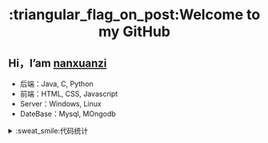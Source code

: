 <h1 align="center">:triangular_flag_on_post:Welcome to my GitHub</h1>

## Hi，I’am [nanxuanzi](https://nanxuanzi.github.io)
* 后端：Java, C, Python
* 前端：HTML, CSS, Javascript
* Server：Windows, Linux
* DateBase：Mysql, MOngodb

<details>
  <summary>:sweat_smile:代码统计</summary><br/>
  
  * <b>未完待续...</b>
  <section>
    <img align="left" width="45%" height="220px" src="https://github-readme-stats.vercel.app/api?username=nanxuanzi&show_icons=true"/><img align="right" width="45%" height="220px" src="https://github-readme-stats.vercel.app/api/top-langs/?username=nanxuanzi&layout=compact"/> 
  </section>
</details>
